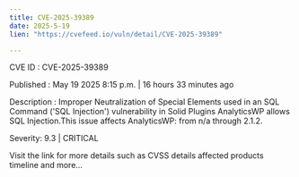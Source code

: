 ```yaml
---
title: CVE-2025-39389
date: 2025-5-19
lien: "https://cvefeed.io/vuln/detail/CVE-2025-39389"

---
```


CVE ID : CVE-2025-39389

Published :  May 19
2025
8:15 p.m. | 16 hours
33 minutes ago

Description : Improper Neutralization of Special Elements used in an SQL Command ('SQL Injection') vulnerability in Solid Plugins AnalyticsWP allows SQL Injection.This issue affects AnalyticsWP: from n/a through 2.1.2.

Severity: 9.3 | CRITICAL

Visit the link for more details
such as CVSS details
affected products
timeline
and more...

